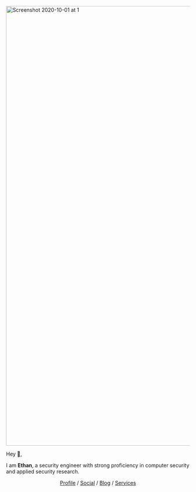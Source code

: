 <img width="1201" alt="Screenshot 2020-10-01 at 1" src="[https://user-images.githubusercontent.com/4301109/94873463-3f730f80-041d-11eb-9594-e0185e4ce7ff.png](https://media.licdn.com/dms/image/v2/D5616AQEdNHqnTj8q7A/profile-displaybackgroundimage-shrink_200_800/profile-displaybackgroundimage-shrink_200_800/0/1723783927213?e=2147483647&v=beta&t=DTxPOOOjACB7Lby_DCSx0vAExqGDHjy6WbzHWK0KRH4)">

Hey 👋,

I am **Ethan**, a security engineer with strong proficiency in computer security and applied security research.

<p align="center">
  <a href="https://www.linkedin.com/in/ethanabrahams/" target="_blank">Profile</a>  /  <a href="https://twitter.com/ethanabraham_1" target="_blank">Social</a>  /  <a href="https://ethanabraham.com/blog/" target="_blank">Blog</a>  /  <a href="https://cyberdyne.com" target="_blank">Services</a>
</p>
